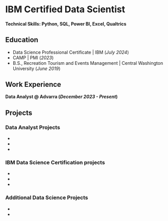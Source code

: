 # IBM Certified Data Scientist
 
#### Technical Skills: Python, SQL, Power BI, Excel, Qualtrics

## Education
-  Data Science Professional Certificate | IBM (_July 2024_)								       		
-  CAMP	| PMI (_2023_)	 			        		
-  B.S., Recreation Tourism and Events Management | Central Washington University (_June 2019_)

## Work Experience
**Data Analyst @ Advarra  (_December 2023 - Present_)**


## Projects
### Data Analyst Projects 
-
-
-


### IBM Data Science Certification projects
-
-
-
 

### Additional Data Science Projects 
-
-

